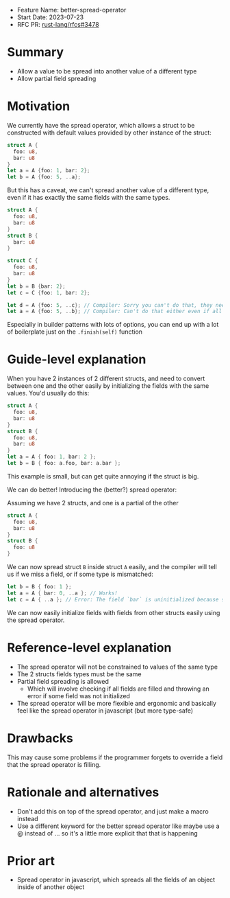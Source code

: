 - Feature Name: better-spread-operator
- Start Date: 2023-07-23
- RFC PR: [rust-lang/rfcs#3478](https://github.com/rust-lang/rfcs/pull/3478)

# Summary
[summary]: #summary

- Allow a value to be spread into another value of a different type
- Allow partial field spreading

# Motivation
[motivation]: #motivation

We currently have the spread operator, which allows a struct to be constructed with default values provided by other instance of the struct:

```rust
struct A {
  foo: u8,
  bar: u8
}
let a = A {foo: 1, bar: 2};
let b = A {foo: 5, ..a};
```

But this has a caveat, we can't spread another value of a different type, even if it has exactly the same fields with the same types.

```rust
struct A {
  foo: u8,
  bar: u8
}
struct B {
  bar: u8
}

struct C {
  foo: u8,
  bar: u8
}
let b = B {bar: 2};
let c = C {foo: 1, bar: 2};

let d = A {foo: 5, ..c}; // Compiler: Sorry you can't do that, they need to have the same type
let a = A {foo: 5, ..b}; // Compiler: Can't do that either even if all the fields are filled
```

Especially in builder patterns with lots of options, you can end up with a lot of boilerplate just on the `.finish(self)` function
# Guide-level explanation
[guide-level-explanation]: #guide-level-explanation
When you have 2 instances of 2 different structs, and need to convert between one and the other easily by initializing the fields with the same values. You'd usually do this:
```rust
struct A {
  foo: u8,
  bar: u8
}
struct B {
  foo: u8,
  bar: u8
}
let a = A { foo: 1, bar: 2 };
let b = B { foo: a.foo, bar: a.bar };
```

This example is small, but can get quite annoying if the struct is big.

We can do better! Introducing the (better?) spread operator:

Assuming we have 2 structs, and one is a partial of the other
```rust
struct A {
  foo: u8,
  bar: u8
}
struct B {
  foo: u8
}
```

We can now spread struct `B` inside struct `A` easily, and the compiler will tell us if we miss a field, or if some type is mismatched:

```rust
let b = B { foo: 1 };
let a = A { bar: 0, ..a }; // Works!
let c = A { ..a }; // Error: The field `bar` is uninitialized because struct `B` does not fill that field
```

We can now easily initialize fields with fields from other structs easily using the spread operator.
# Reference-level explanation
[reference-level-explanation]: #reference-level-explanation
- The spread operator will not be constrained to values of the same type
- The 2 structs fields types must be the same
- Partial field spreading is allowed
	- Which will involve checking if all fields are filled and throwing an error if some field was not initialized
- The spread operator will be more flexible and ergonomic and basically feel like the spread operator in javascript (but more type-safe)
# Drawbacks
[drawbacks]: #drawbacks

This may cause some problems if the programmer forgets to override a field that the spread operator is filling.

# Rationale and alternatives
[rationale-and-alternatives]: #rationale-and-alternatives
- Don't add this on top of the spread operator, and just make a macro instead
- Use a different keyword for the better spread operator like maybe use a @ instead of ... so it's a little more explicit that that is happening
# Prior art
[prior-art]: #prior-art
- Spread operator in javascript, which spreads all the fields of an object inside of another object
